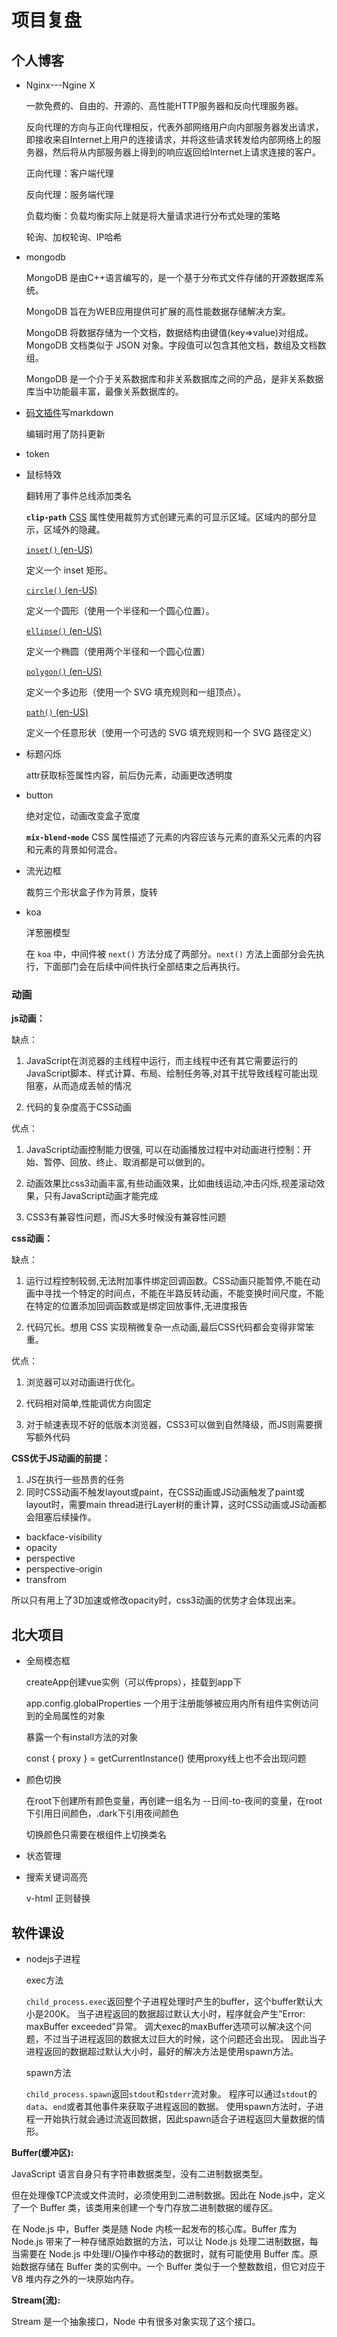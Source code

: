 # 项目复盘

## 个人博客

- Nginx---Ngine X
  
  一款免费的、自由的、开源的、高性能HTTP服务器和反向代理服务器。
  
  反向代理的方向与正向代理相反，代表外部网络用户向内部服务器发出请求，即接收来自Internet上用户的连接请求，并将这些请求转发给内部网络上的服务器，然后将从内部服务器上得到的响应返回给Internet上请求连接的客户。
  
  正向代理：客户端代理
  
  反向代理：服务端代理
  
  负载均衡：负载均衡实际上就是将大量请求进行分布式处理的策略
  
  轮询、加权轮询、IP哈希

- mongodb
  
  MongoDB 是由C++语言编写的，是一个基于分布式文件存储的开源数据库系统。
  
  MongoDB 旨在为WEB应用提供可扩展的高性能数据存储解决方案。
  
  MongoDB 将数据存储为一个文档，数据结构由键值(key=>value)对组成。MongoDB 文档类似于 JSON 对象。字段值可以包含其他文档，数组及文档数组。
  
  MongoDB 是一个介于关系数据库和非关系数据库之间的产品，是非关系数据库当中功能最丰富，最像关系数据库的。

- [码文插件](http://www.mavoneditor.com/)写markdown
  
  编辑时用了防抖更新

- token

- 鼠标特效
  
  翻转用了事件总线添加类名
  
  **`clip-path`** [CSS](https://developer.mozilla.org/zh-CN/docs/Web/CSS) 属性使用裁剪方式创建元素的可显示区域。区域内的部分显示，区域外的隐藏。
  
  [`inset()` (en-US)](https://link.juejin.cn?target=https%3A%2F%2Fdeveloper.mozilla.org%2Fen-US%2Fdocs%2FWeb%2FCSS%2Fbasic-shape%2Finset "https://developer.mozilla.org/en-US/docs/Web/CSS/basic-shape/inset")
  
  定义一个 inset 矩形。
  
  [`circle()` (en-US)](https://link.juejin.cn?target=https%3A%2F%2Fdeveloper.mozilla.org%2Fen-US%2Fdocs%2FWeb%2FCSS%2Fbasic-shape%2Fcircle "https://developer.mozilla.org/en-US/docs/Web/CSS/basic-shape/circle")
  
  定义一个圆形（使用一个半径和一个圆心位置）。
  
  [`ellipse()` (en-US)](https://link.juejin.cn?target=https%3A%2F%2Fdeveloper.mozilla.org%2Fen-US%2Fdocs%2FWeb%2FCSS%2Fbasic-shape%2Fellipse "https://developer.mozilla.org/en-US/docs/Web/CSS/basic-shape/ellipse")
  
  定义一个椭圆（使用两个半径和一个圆心位置）
  
  [`polygon()` (en-US)](https://link.juejin.cn?target=https%3A%2F%2Fdeveloper.mozilla.org%2Fen-US%2Fdocs%2FWeb%2FCSS%2Fbasic-shape%2Fpolygon "https://developer.mozilla.org/en-US/docs/Web/CSS/basic-shape/polygon")
  
  定义一个多边形（使用一个 SVG 填充规则和一组顶点）。
  
  [`path()` (en-US)](https://link.juejin.cn?target=https%3A%2F%2Fdeveloper.mozilla.org%2Fen-US%2Fdocs%2FWeb%2FCSS%2Fpath "https://developer.mozilla.org/en-US/docs/Web/CSS/path")
  
  定义一个任意形状（使用一个可选的 SVG 填充规则和一个 SVG 路径定义）

- 标题闪烁
  
  attr获取标签属性内容，前后伪元素，动画更改透明度

- button
  
  绝对定位，动画改变盒子宽度
  
  **`mix-blend-mode`** CSS 属性描述了元素的内容应该与元素的直系父元素的内容和元素的背景如何混合。

- 流光边框
  
  裁剪三个形状盒子作为背景，旋转

- koa
  
  洋葱圈模型
  
  在 `koa` 中，中间件被 `next()` 方法分成了两部分。`next()` 方法上面部分会先执行，下面部门会在后续中间件执行全部结束之后再执行。

### 动画

**js动画：**

缺点：

1. JavaScript在浏览器的主线程中运行，而主线程中还有其它需要运行的JavaScript脚本、样式计算、布局、绘制任务等,对其干扰导致线程可能出现阻塞，从而造成丢帧的情况

2. 代码的复杂度高于CSS动画

优点：

1. JavaScript动画控制能力很强, 可以在动画播放过程中对动画进行控制：开始、暂停、回放、终止、取消都是可以做到的。

2. 动画效果比css3动画丰富,有些动画效果，比如曲线运动,冲击闪烁,视差滚动效果，只有JavaScript动画才能完成

3. CSS3有兼容性问题，而JS大多时候没有兼容性问题

**css动画：**

缺点：

1. 运行过程控制较弱,无法附加事件绑定回调函数。CSS动画只能暂停,不能在动画中寻找一个特定的时间点，不能在半路反转动画，不能变换时间尺度，不能在特定的位置添加回调函数或是绑定回放事件,无进度报告

2. 代码冗长。想用 CSS 实现稍微复杂一点动画,最后CSS代码都会变得非常笨重。

优点：

1. 浏览器可以对动画进行优化。

2. 代码相对简单,性能调优方向固定

3. 对于帧速表现不好的低版本浏览器，CSS3可以做到自然降级，而JS则需要撰写额外代码

**CSS优于JS动画的前提：**

1. JS在执行一些昂贵的任务
2. 同时CSS动画不触发layout或paint，在CSS动画或JS动画触发了paint或layout时，需要main thread进行Layer树的重计算，这时CSS动画或JS动画都会阻塞后续操作。
- backface-visibility
- opacity
- perspective
- perspective-origin
- transfrom

所以只有用上了3D加速或修改opacity时，css3动画的优势才会体现出来。

## 北大项目

- 全局模态框
  
  createApp创建vue实例（可以传props），挂载到app下
  
  app.config.globalProperties 一个用于注册能够被应用内所有组件实例访问到的全局属性的对象
  
  暴露一个有install方法的对象
  
  const { proxy } = getCurrentInstance()  使用proxy线上也不会出现问题

- 颜色切换
  
  在root下创建所有颜色变量，再创建一组名为 --日间-to-夜间的变量，在root下引用日间颜色，.dark下引用夜间颜色
  
  切换颜色只需要在根组件上切换类名

- 状态管理

- 搜索关键词高亮
  
  v-html 正则替换

## 软件课设

- nodejs子进程
  
  exec方法
  
  `child_process.exec`返回整个子进程处理时产生的buffer，这个buffer默认大小是200K。 当子进程返回的数据超过默认大小时，程序就会产生”Error: maxBuffer exceeded”异常。 调大exec的maxBuffer选项可以解决这个问题，不过当子进程返回的数据太过巨大的时候，这个问题还会出现。 因此当子进程返回的数据超过默认大小时，最好的解决方法是使用spawn方法。
  
  spawn方法
  
  `child_process.spawn`返回`stdout`和`stderr`流对象。 程序可以通过`stdout`的`data`、`end`或者其他事件来获取子进程返回的数据。 使用spawn方法时，子进程一开始执行就会通过流返回数据，因此spawn适合子进程返回大量数据的情形。

**Buffer(缓冲区):**

JavaScript 语言自身只有字符串数据类型，没有二进制数据类型。

但在处理像TCP流或文件流时，必须使用到二进制数据。因此在 Node.js中，定义了一个 Buffer 类，该类用来创建一个专门存放二进制数据的缓存区。

在 Node.js 中，Buffer 类是随 Node 内核一起发布的核心库。Buffer 库为 Node.js 带来了一种存储原始数据的方法，可以让 Node.js 处理二进制数据，每当需要在 Node.js 中处理I/O操作中移动的数据时，就有可能使用 Buffer 库。原始数据存储在 Buffer 类的实例中。一个 Buffer 类似于一个整数数组，但它对应于 V8 堆内存之外的一块原始内存。

**Stream(流):**

Stream 是一个抽象接口，Node 中有很多对象实现了这个接口。
